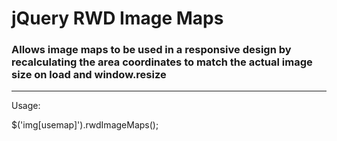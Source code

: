 jQuery RWD Image Maps
==============================

### Allows image maps to be used in a responsive design by recalculating the area coordinates to match the actual image size on load and window.resize

* * *

Usage:

$('img[usemap]').rwdImageMaps();